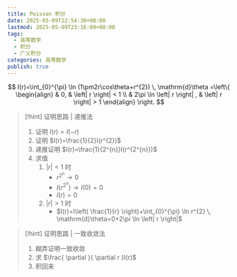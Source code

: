 ```yaml
---
title: Poisson 积分
date: 2025-05-09T22:54:38+08:00
lastmod: 2025-05-09T23:16:09+08:00
tags:
  - 高等数学
  - 积分
  - 广义积分
categories: 高等数学
publish: true
---
```


$$
I(r)=\int_{0}^{\pi} \ln (1\pm2r\cos\theta+r^{2}) \, \mathrm{d}\theta =\left\{ \begin{align}
 & 0, & \left| r \right| < 1 \\
 & 2\pi \ln \left| r \right| , & \left| r \right| > 1
\end{align} \right.
$$

> [!hint] 证明思路 | 递推法
>
> 1.  证明 $I(r)=I(-r)$
> 2.  证明 $I(r)=\frac{1}{2}I(r^{2})$
> 3.  递推证明 $I(r)=\frac{1}{2^{n}}I(r^{2^{n}})$
> 4.  求值
>     1. $\left| r \right|<1$ 时
>        - $r^{2^{n}}\to 0$
>        - $I(r^{2^{n}})\to I(0)=0$
>        - $I(r)=0$
>     2. $\left| r \right| >1$ 时
>        - $I(r)=I\left( \frac{1}{r} \right)+\int_{0}^{\pi} \ln r^{2} \, \mathrm{d}\theta=0+2\pi \ln \left| r \right|$

> [!hint] 证明思路 | 一致收敛法
>
> 1.  糊弄证明一致收敛
> 2.  求 $\frac{ \partial }{ \partial r }I(r)$
> 3.  积回来
